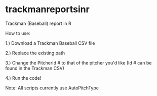 # trackmanreportsinr
Trackman (Baseball) report in R

How to use:

1.) Download a Trackman Baseball CSV file

2.) Replace the existing path

3.) Change the PitcherId # to that of the pitcher you'd like (Id # can be found in the Trackman CSV)

4.) Run the code!

Note: All scripts currently use AutoPitchType 
